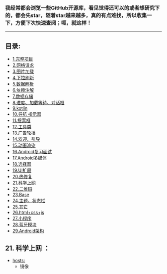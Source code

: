 ### 我经常都会浏览一些GitHub开源库，看见觉得还可以的或者想研究下的，都会先star，随着star越来越多，真的有点难找，所以收集一下，方便下次快速查阅；呃，就这样！
  ---


## 目录:  

* <a href=".\typeItem\（1）完整项目.md">1.完整项目 </a> <br/>
* <a href=".\typeItem\（2）网络请求.md">2.网络请求 </a> <br/>
* <a href=".\typeItem\（3）图片加载.md">3.图片加载 </a> <br/>
* <a href=".\typeItem\（4）下拉刷新.md">4.下拉刷新 </a> <br/>
* <a href=".\typeItem\（5）数据解析.md">5.数据解析 </a> <br/>
* <a href=".\typeItem\（6）依赖注解.md">6.依赖注解 </a> <br/>
* <a href=".\typeItem\（7）数据存储.md">7.数据存储 </a> <br/>
* <a href=".\typeItem\（8）进度、加载等待、对话框.md">8.进度、加载等待、对话框 </a> <br/>
* <a href=".\typeItem\（9）kotlin.md">9.kotlin </a> <br/>
* <a href=".\typeItem\（10）导航 指示器.md">10.导航 指示器 </a> <br/>
* <a href=".\typeItem\（11）搜索框.md">11.搜索框 </a> <br/>
* <a href=".\typeItem\（12）工具类.md">12.工具类 </a> <br/>
* <a href=".\typeItem\（13）广告轮播.md">13.广告轮播 </a> <br/>
* <a href=".\typeItem\（14）欢迎、引导.md">14.欢迎、引导 </a> <br/>
* <a href=".\typeItem\（15）动画渲染.md">15.动画渲染 </a> <br/>
* <a href=".\typeItem\（16）Android复习面试.md">16.Android复习面试 </a> <br/>
* <a href=".\typeItem\（17）Android多媒体.md">17.Android多媒体 </a> <br/>
* <a href=".\typeItem\（18）选择器.md">18.选择器 </a> <br/>
* <a href=".\typeItem\（19）UI扩展.md">19.UI扩展 </a> <br/>
* <a href=".\typeItem\（20）热修复.md">20.热修复 </a> <br/>
* <a href="#21">21.科学上网 </a> <br/>
* <a href=".\typeItem\（22）二维码.md">22.二维码 </a> <br/>
* <a href=".\typeItem\（23）Base.md">23.Base </a> <br/>
* <a href=".\typeItem\（24）主题、状态栏.md">24.主题、状态栏 </a> <br/>
* <a href=".\typeItem\（25）其它.md">25.其它 </a> <br/>
* <a href=".\typeItem\（26）html+css+js.md">26.html+css+js </a> <br/>
* <a href=".\typeItem\（27）小程序.md">27.小程序 </a> <br/>
* <a href=".\typeItem\（28）蓝牙.md">28.蓝牙模块 </a> <br/>
* <a href=".\typeItem\（29）Android架构.md">29.Android架构 </a> <br/>



## <a name="21"></a>21. 科学上网 ：
* [hosts:](https://github.com/googlehosts/hosts)
    * 镜像